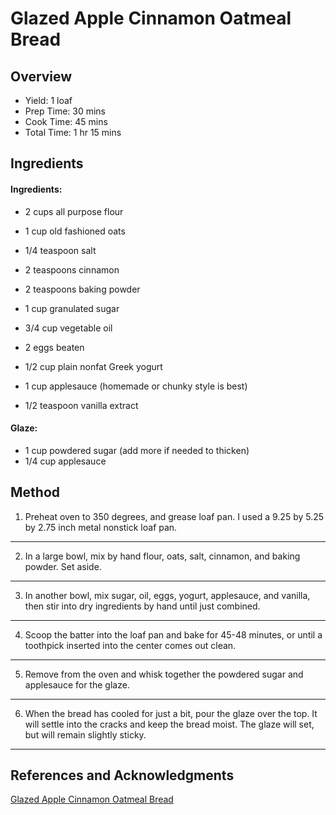# Glazed Apple Cinnamon Oatmeal Bread

## Overview

- Yield: 1 loaf
- Prep Time: 30 mins
- Cook Time: 45 mins
- Total Time: 1 hr 15 mins

## Ingredients

#### Ingredients:

- 2 cups all purpose flour

- 1 cup old fashioned oats

- 1/4 teaspoon salt

- 2 teaspoons cinnamon

- 2 teaspoons baking powder

- 1 cup granulated sugar

- 3/4 cup vegetable oil

- 2 eggs beaten

- 1/2 cup plain nonfat Greek yogurt

- 1 cup applesauce (homemade or chunky style is best)

- 1/2 teaspoon vanilla extract

#### Glaze:

- 1 cup powdered sugar (add more if needed to thicken)
- 1/4 cup applesauce

## Method

1. Preheat oven to 350 degrees, and grease loaf pan. I used a 9.25 by 5.25 by 2.75 inch metal nonstick loaf pan.
---
2. In a large bowl, mix by hand flour, oats, salt, cinnamon, and baking powder. Set aside.
---
3. In another bowl, mix sugar, oil, eggs, yogurt, applesauce, and vanilla, then stir into dry ingredients by hand until just combined.
---
4. Scoop the batter into the loaf pan and bake for 45-48 minutes, or until a toothpick inserted into the center comes out clean.
---
5. Remove from the oven and whisk together the powdered sugar and applesauce for the glaze.
---
6. When the bread has cooled for just a bit, pour the glaze over the top. It will settle into the cracks and keep the bread moist. The glaze will set, but will remain slightly sticky.
---

## References and Acknowledgments

[Glazed Apple Cinnamon Oatmeal Bread](http://lovelylittlekitchen.com/glazed-apple-cinnamon-oatmeal-bread/)
